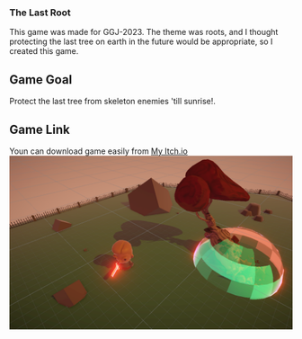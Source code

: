 ### The Last Root
This game was made for GGJ-2023. The theme was roots, and I thought protecting the last tree on earth in the future would be appropriate, so I created this game.
## Game Goal
Protect the last tree from skeleton enemies 'till sunrise!.
## Game Link
Youn can download game easily from [My Itch.io](https://beytullahkalay1.itch.io/)
![Game Image](gameImage.png)
